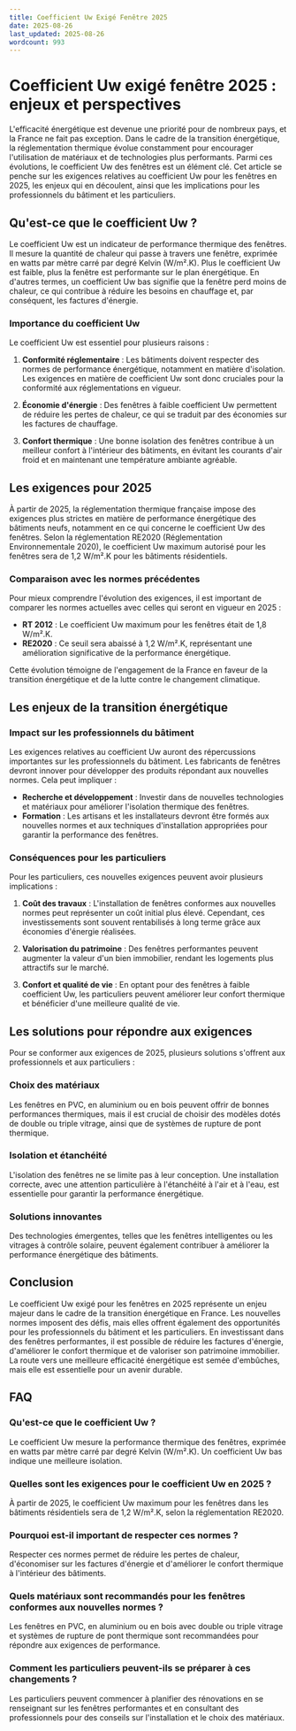 ```yaml
---
title: Coefficient Uw Exigé Fenêtre 2025
date: 2025-08-26
last_updated: 2025-08-26
wordcount: 993
---
```


# Coefficient Uw exigé fenêtre 2025 : enjeux et perspectives

L'efficacité énergétique est devenue une priorité pour de nombreux pays, et la France ne fait pas exception. Dans le cadre de la transition énergétique, la réglementation thermique évolue constamment pour encourager l'utilisation de matériaux et de technologies plus performants. Parmi ces évolutions, le coefficient Uw des fenêtres est un élément clé. Cet article se penche sur les exigences relatives au coefficient Uw pour les fenêtres en 2025, les enjeux qui en découlent, ainsi que les implications pour les professionnels du bâtiment et les particuliers.

## Qu'est-ce que le coefficient Uw ?

Le coefficient Uw est un indicateur de performance thermique des fenêtres. Il mesure la quantité de chaleur qui passe à travers une fenêtre, exprimée en watts par mètre carré par degré Kelvin (W/m².K). Plus le coefficient Uw est faible, plus la fenêtre est performante sur le plan énergétique. En d'autres termes, un coefficient Uw bas signifie que la fenêtre perd moins de chaleur, ce qui contribue à réduire les besoins en chauffage et, par conséquent, les factures d'énergie.

### Importance du coefficient Uw

Le coefficient Uw est essentiel pour plusieurs raisons :

1. **Conformité réglementaire** : Les bâtiments doivent respecter des normes de performance énergétique, notamment en matière d'isolation. Les exigences en matière de coefficient Uw sont donc cruciales pour la conformité aux réglementations en vigueur.

2. **Économie d'énergie** : Des fenêtres à faible coefficient Uw permettent de réduire les pertes de chaleur, ce qui se traduit par des économies sur les factures de chauffage.

3. **Confort thermique** : Une bonne isolation des fenêtres contribue à un meilleur confort à l'intérieur des bâtiments, en évitant les courants d'air froid et en maintenant une température ambiante agréable.

## Les exigences pour 2025

À partir de 2025, la réglementation thermique française impose des exigences plus strictes en matière de performance énergétique des bâtiments neufs, notamment en ce qui concerne le coefficient Uw des fenêtres. Selon la réglementation RE2020 (Réglementation Environnementale 2020), le coefficient Uw maximum autorisé pour les fenêtres sera de 1,2 W/m².K pour les bâtiments résidentiels.

### Comparaison avec les normes précédentes

Pour mieux comprendre l'évolution des exigences, il est important de comparer les normes actuelles avec celles qui seront en vigueur en 2025 :

- **RT 2012** : Le coefficient Uw maximum pour les fenêtres était de 1,8 W/m².K.
- **RE2020** : Ce seuil sera abaissé à 1,2 W/m².K, représentant une amélioration significative de la performance énergétique.

Cette évolution témoigne de l'engagement de la France en faveur de la transition énergétique et de la lutte contre le changement climatique.

## Les enjeux de la transition énergétique

### Impact sur les professionnels du bâtiment

Les exigences relatives au coefficient Uw auront des répercussions importantes sur les professionnels du bâtiment. Les fabricants de fenêtres devront innover pour développer des produits répondant aux nouvelles normes. Cela peut impliquer :

- **Recherche et développement** : Investir dans de nouvelles technologies et matériaux pour améliorer l'isolation thermique des fenêtres.
- **Formation** : Les artisans et les installateurs devront être formés aux nouvelles normes et aux techniques d'installation appropriées pour garantir la performance des fenêtres.

### Conséquences pour les particuliers

Pour les particuliers, ces nouvelles exigences peuvent avoir plusieurs implications :

1. **Coût des travaux** : L'installation de fenêtres conformes aux nouvelles normes peut représenter un coût initial plus élevé. Cependant, ces investissements sont souvent rentabilisés à long terme grâce aux économies d'énergie réalisées.

2. **Valorisation du patrimoine** : Des fenêtres performantes peuvent augmenter la valeur d'un bien immobilier, rendant les logements plus attractifs sur le marché.

3. **Confort et qualité de vie** : En optant pour des fenêtres à faible coefficient Uw, les particuliers peuvent améliorer leur confort thermique et bénéficier d'une meilleure qualité de vie.

## Les solutions pour répondre aux exigences

Pour se conformer aux exigences de 2025, plusieurs solutions s'offrent aux professionnels et aux particuliers :

### Choix des matériaux

Les fenêtres en PVC, en aluminium ou en bois peuvent offrir de bonnes performances thermiques, mais il est crucial de choisir des modèles dotés de double ou triple vitrage, ainsi que de systèmes de rupture de pont thermique.

### Isolation et étanchéité

L'isolation des fenêtres ne se limite pas à leur conception. Une installation correcte, avec une attention particulière à l'étanchéité à l'air et à l'eau, est essentielle pour garantir la performance énergétique.

### Solutions innovantes

Des technologies émergentes, telles que les fenêtres intelligentes ou les vitrages à contrôle solaire, peuvent également contribuer à améliorer la performance énergétique des bâtiments.

## Conclusion

Le coefficient Uw exigé pour les fenêtres en 2025 représente un enjeu majeur dans le cadre de la transition énergétique en France. Les nouvelles normes imposent des défis, mais elles offrent également des opportunités pour les professionnels du bâtiment et les particuliers. En investissant dans des fenêtres performantes, il est possible de réduire les factures d'énergie, d'améliorer le confort thermique et de valoriser son patrimoine immobilier. La route vers une meilleure efficacité énergétique est semée d'embûches, mais elle est essentielle pour un avenir durable.

## FAQ

### Qu'est-ce que le coefficient Uw ?

Le coefficient Uw mesure la performance thermique des fenêtres, exprimée en watts par mètre carré par degré Kelvin (W/m².K). Un coefficient Uw bas indique une meilleure isolation.

### Quelles sont les exigences pour le coefficient Uw en 2025 ?

À partir de 2025, le coefficient Uw maximum pour les fenêtres dans les bâtiments résidentiels sera de 1,2 W/m².K, selon la réglementation RE2020.

### Pourquoi est-il important de respecter ces normes ?

Respecter ces normes permet de réduire les pertes de chaleur, d'économiser sur les factures d'énergie et d'améliorer le confort thermique à l'intérieur des bâtiments.

### Quels matériaux sont recommandés pour les fenêtres conformes aux nouvelles normes ?

Les fenêtres en PVC, en aluminium ou en bois avec double ou triple vitrage et systèmes de rupture de pont thermique sont recommandées pour répondre aux exigences de performance.

### Comment les particuliers peuvent-ils se préparer à ces changements ?

Les particuliers peuvent commencer à planifier des rénovations en se renseignant sur les fenêtres performantes et en consultant des professionnels pour des conseils sur l'installation et le choix des matériaux.